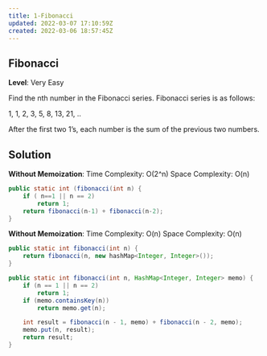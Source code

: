```yaml
---
title: 1-Fibonacci
updated: 2022-03-07 17:10:59Z
created: 2022-03-06 18:57:45Z
---
```


## Fibonacci

**Level**: Very Easy

Find the nth number in the Fibonacci series. Fibonacci series is as follows:

1, 1, 2, 3, 5, 8, 13, 21, ..

After the first two 1’s, each number is the sum of the previous two numbers.

## Solution

**Without Memoization**:
Time Complexity: O(2^n)
Space Complexity: O(n)

```java
public static int (fibonacci(int n) {
    if ( n==1 || n == 2)
        return 1;
    return fibonacci(n-1) + fibonacci(n-2);
}
```

**Without Memoization**:
Time Complexity: O(n)
Space Complexity: O(n)

```java
public static int fibonacci(int n) {
    return fibonacci(n, new hashMap<Integer, Integer>());
}

public static int fibonacci(int n, HashMap<Integer, Integer> memo) {
    if (n == 1 || n == 2)
        return 1;
    if (memo.containsKey(n))
        return memo.get(n);

    int result = fibonacci(n - 1, memo) + fibonacci(n - 2, memo);
    memo.put(n, result);
    return result;
}
